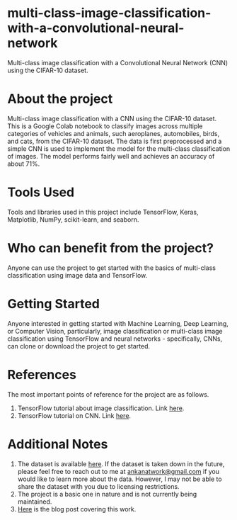 # multi-class-image-classification-with-a-convolutional-neural-network
Multi-class image classification with a Convolutional Neural Network (CNN) using the CIFAR-10 dataset.

# About the project
Multi-class image classification with a CNN using the CIFAR-10 dataset.
This is a Google Colab notebook to classify images across multiple categories of vehicles and animals, such aeroplanes, automobiles, birds, and cats, from the CIFAR-10 dataset. The data is first preprocessed and a simple CNN is used to implement the model for the multi-class classification of images. The model performs fairly well and achieves an accuracy of about 71%.

# Tools Used
Tools and libraries used in this project include TensorFlow, Keras, Matplotlib, NumPy, scikit-learn, and seaborn.

# Who can benefit from the project?
Anyone can use the project to get started with the basics of multi-class classification using image data and TensorFlow.

# Getting Started
Anyone interested in getting started with Machine Learning, Deep Learning, or Computer Vision, particularly, image classification or multi-class image classification using TensorFlow and neural networks - specifically, CNNs, can clone or download the project to get started.

# References
The most important points of reference for the project are as follows.
1. TensorFlow tutorial about image classification. Link [here](https://www.tensorflow.org/tutorials/images/classification).
2. TensorFlow tutorial on CNN. Link [here](https://www.tensorflow.org/tutorials/images/cnn).

# Additional Notes
1. The dataset is available [here](https://www.tensorflow.org/datasets/catalog/cifar10). If the dataset is taken down in the future, please feel free to reach out to me at ankanatwork@gmail.com if you would like to learn more about the data. However, I may not be able to share the dataset with you due to licensing restrictions.
2. The project is a basic one in nature and is not currently being maintained.
3. [Here](https://researchguy.in/multi-class-image-classification-with-a-convolutional-neural-network/) is the blog post covering this work.
